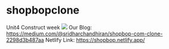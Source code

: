 # shopbopclone
Unit4 Construct week
<img src="https://github.com/iShilajit/shopbopclone/issues/8#issue-1258509423" />
Our Blog: https://medium.com/@sridharchandhiran/shopbop-com-clone-2298d3b487aa
Netlify Link: https://shopbop.netlify.app/


